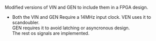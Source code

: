 Modified versions of VIN and GEN to include them in a FPGA design.   
- Both the VIN and GEN Require a 14MHz input clock.
  VEN uses it to scandoubler.     
  GEN requires it to avoid latching or asyncronous design.    
  The rest os signals are implemented.
